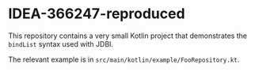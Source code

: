 # IDEA-366247-reproduced

This repository contains a very small Kotlin project that demonstrates the `bindList` syntax used with JDBI.

The relevant example is in `src/main/kotlin/example/FooRepository.kt`.
